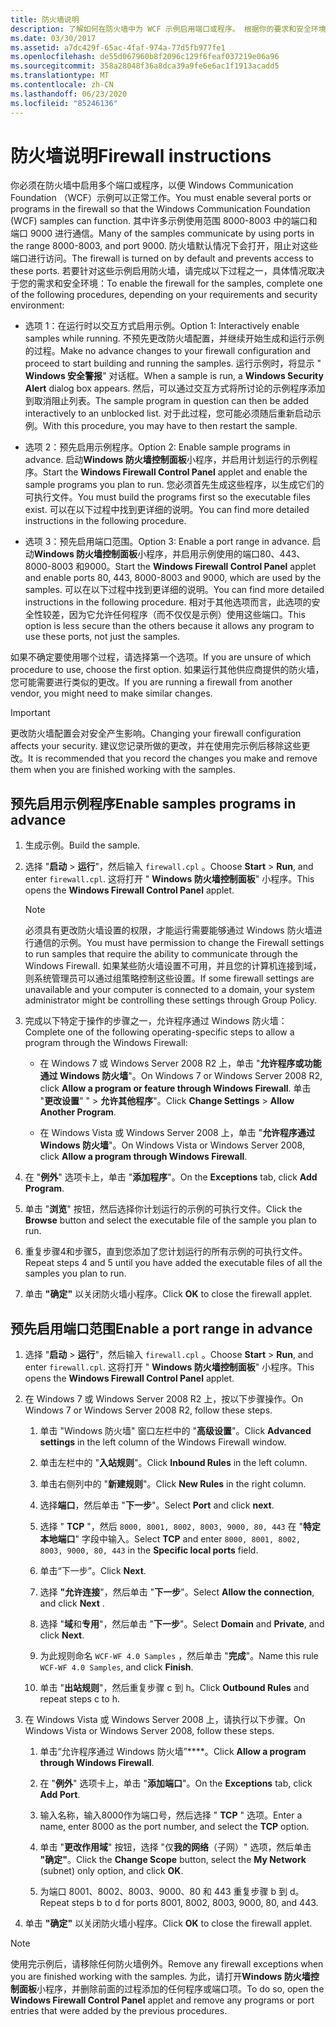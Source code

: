 ```yaml
---
title: 防火墙说明
description: 了解如何在防火墙中为 WCF 示例启用端口或程序。 根据你的要求和安全环境使用这些过程之一。
ms.date: 03/30/2017
ms.assetid: a7dc429f-65ac-4faf-974a-77d5fb977fe1
ms.openlocfilehash: de55d067960b8f2096c129f6feaf037219e06a96
ms.sourcegitcommit: 358a28048f36a8dca39a9fe6e6ac1f1913acadd5
ms.translationtype: MT
ms.contentlocale: zh-CN
ms.lasthandoff: 06/23/2020
ms.locfileid: "85246136"
---
```

# <a name="firewall-instructions"></a><span data-ttu-id="32e4e-104">防火墙说明</span><span class="sxs-lookup"><span data-stu-id="32e4e-104">Firewall instructions</span></span>

<span data-ttu-id="32e4e-105">你必须在防火墙中启用多个端口或程序，以便 Windows Communication Foundation （WCF）示例可以正常工作。</span><span class="sxs-lookup"><span data-stu-id="32e4e-105">You must enable several ports or programs in the firewall so that the Windows Communication Foundation (WCF) samples can function.</span></span> <span data-ttu-id="32e4e-106">其中许多示例使用范围 8000-8003 中的端口和端口 9000 进行通信。</span><span class="sxs-lookup"><span data-stu-id="32e4e-106">Many of the samples communicate by using ports in the range 8000-8003, and port 9000.</span></span> <span data-ttu-id="32e4e-107">防火墙默认情况下会打开，阻止对这些端口进行访问。</span><span class="sxs-lookup"><span data-stu-id="32e4e-107">The firewall is turned on by default and prevents access to these ports.</span></span> <span data-ttu-id="32e4e-108">若要针对这些示例启用防火墙，请完成以下过程之一，具体情况取决于您的需求和安全环境：</span><span class="sxs-lookup"><span data-stu-id="32e4e-108">To enable the firewall for the samples, complete one of the following procedures, depending on your requirements and security environment:</span></span>

- <span data-ttu-id="32e4e-109">选项 1：在运行时以交互方式启用示例。</span><span class="sxs-lookup"><span data-stu-id="32e4e-109">Option 1: Interactively enable samples while running.</span></span> <span data-ttu-id="32e4e-110">不预先更改防火墙配置，并继续开始生成和运行示例的过程。</span><span class="sxs-lookup"><span data-stu-id="32e4e-110">Make no advance changes to your firewall configuration and proceed to start building and running the samples.</span></span> <span data-ttu-id="32e4e-111">运行示例时，将显示 " **Windows 安全警报**" 对话框。</span><span class="sxs-lookup"><span data-stu-id="32e4e-111">When a sample is run, a **Windows Security Alert** dialog box appears.</span></span> <span data-ttu-id="32e4e-112">然后，可以通过交互方式将所讨论的示例程序添加到取消阻止列表。</span><span class="sxs-lookup"><span data-stu-id="32e4e-112">The sample program in question can then be added interactively to an unblocked list.</span></span> <span data-ttu-id="32e4e-113">对于此过程，您可能必须随后重新启动示例。</span><span class="sxs-lookup"><span data-stu-id="32e4e-113">With this procedure, you may have to then restart the sample.</span></span>

- <span data-ttu-id="32e4e-114">选项 2：预先启用示例程序。</span><span class="sxs-lookup"><span data-stu-id="32e4e-114">Option 2: Enable sample programs in advance.</span></span> <span data-ttu-id="32e4e-115">启动**Windows 防火墙控制面板**小程序，并启用计划运行的示例程序。</span><span class="sxs-lookup"><span data-stu-id="32e4e-115">Start the **Windows Firewall Control Panel** applet and enable the sample programs you plan to run.</span></span> <span data-ttu-id="32e4e-116">您必须首先生成这些程序，以生成它们的可执行文件。</span><span class="sxs-lookup"><span data-stu-id="32e4e-116">You must build the programs first so the executable files exist.</span></span> <span data-ttu-id="32e4e-117">可以在以下过程中找到更详细的说明。</span><span class="sxs-lookup"><span data-stu-id="32e4e-117">You can find more detailed instructions in the following procedure.</span></span>

- <span data-ttu-id="32e4e-118">选项 3：预先启用端口范围。</span><span class="sxs-lookup"><span data-stu-id="32e4e-118">Option 3: Enable a port range in advance.</span></span> <span data-ttu-id="32e4e-119">启动**Windows 防火墙控制面板**小程序，并启用示例使用的端口80、443、8000-8003 和9000。</span><span class="sxs-lookup"><span data-stu-id="32e4e-119">Start the **Windows Firewall Control Panel** applet and enable ports 80, 443, 8000-8003 and 9000, which are used by the samples.</span></span> <span data-ttu-id="32e4e-120">可以在以下过程中找到更详细的说明。</span><span class="sxs-lookup"><span data-stu-id="32e4e-120">You can find more detailed instructions in the following procedure.</span></span> <span data-ttu-id="32e4e-121">相对于其他选项而言，此选项的安全性较差，因为它允许任何程序（而不仅仅是示例）使用这些端口。</span><span class="sxs-lookup"><span data-stu-id="32e4e-121">This option is less secure than the others because it allows any program to use these ports, not just the samples.</span></span>

<span data-ttu-id="32e4e-122">如果不确定要使用哪个过程，请选择第一个选项。</span><span class="sxs-lookup"><span data-stu-id="32e4e-122">If you are unsure of which procedure to use, choose the first option.</span></span> <span data-ttu-id="32e4e-123">如果运行其他供应商提供的防火墙，您可能需要进行类似的更改。</span><span class="sxs-lookup"><span data-stu-id="32e4e-123">If you are running a firewall from another vendor, you might need to make similar changes.</span></span>

> [!IMPORTANT]
> <span data-ttu-id="32e4e-124">更改防火墙配置会对安全产生影响。</span><span class="sxs-lookup"><span data-stu-id="32e4e-124">Changing your firewall configuration affects your security.</span></span> <span data-ttu-id="32e4e-125">建议您记录所做的更改，并在使用完示例后移除这些更改。</span><span class="sxs-lookup"><span data-stu-id="32e4e-125">It is recommended that you record the changes you make and remove them when you are finished working with the samples.</span></span>

## <a name="enable-samples-programs-in-advance"></a><span data-ttu-id="32e4e-126">预先启用示例程序</span><span class="sxs-lookup"><span data-stu-id="32e4e-126">Enable samples programs in advance</span></span>

1. <span data-ttu-id="32e4e-127">生成示例。</span><span class="sxs-lookup"><span data-stu-id="32e4e-127">Build the sample.</span></span>

2. <span data-ttu-id="32e4e-128">选择 "**启动**  >  **运行**"，然后输入 `firewall.cpl` 。</span><span class="sxs-lookup"><span data-stu-id="32e4e-128">Choose **Start** > **Run**, and enter `firewall.cpl`.</span></span> <span data-ttu-id="32e4e-129">这将打开 " **Windows 防火墙控制面板**" 小程序。</span><span class="sxs-lookup"><span data-stu-id="32e4e-129">This opens the **Windows Firewall Control Panel** applet.</span></span>

    > [!NOTE]
    > <span data-ttu-id="32e4e-130">必须具有更改防火墙设置的权限，才能运行需要能够通过 Windows 防火墙进行通信的示例。</span><span class="sxs-lookup"><span data-stu-id="32e4e-130">You must have permission to change the Firewall settings to run samples that require the ability to communicate through the Windows Firewall.</span></span> <span data-ttu-id="32e4e-131">如果某些防火墙设置不可用，并且您的计算机连接到域，则系统管理员可以通过组策略控制这些设置。</span><span class="sxs-lookup"><span data-stu-id="32e4e-131">If some firewall settings are unavailable and your computer is connected to a domain, your system administrator might be controlling these settings through Group Policy.</span></span>

3. <span data-ttu-id="32e4e-132">完成以下特定于操作的步骤之一，允许程序通过 Windows 防火墙：</span><span class="sxs-lookup"><span data-stu-id="32e4e-132">Complete one of the following operating-specific steps to allow a program through the Windows Firewall:</span></span>

    - <span data-ttu-id="32e4e-133">在 Windows 7 或 Windows Server 2008 R2 上，单击 "**允许程序或功能通过 Windows 防火墙**"。</span><span class="sxs-lookup"><span data-stu-id="32e4e-133">On Windows 7 or Windows Server 2008 R2, click **Allow a program or feature through Windows Firewall**.</span></span> <span data-ttu-id="32e4e-134">单击 "**更改设置**" "  >  **允许其他程序**"。</span><span class="sxs-lookup"><span data-stu-id="32e4e-134">Click **Change Settings** > **Allow Another Program**.</span></span>

    - <span data-ttu-id="32e4e-135">在 Windows Vista 或 Windows Server 2008 上，单击 "**允许程序通过 Windows 防火墙**"。</span><span class="sxs-lookup"><span data-stu-id="32e4e-135">On Windows Vista or Windows Server 2008, click **Allow a program through Windows Firewall**.</span></span>

4. <span data-ttu-id="32e4e-136">在 "**例外**" 选项卡上，单击 "**添加程序**"。</span><span class="sxs-lookup"><span data-stu-id="32e4e-136">On the **Exceptions** tab, click **Add Program**.</span></span>

5. <span data-ttu-id="32e4e-137">单击 "**浏览**" 按钮，然后选择你计划运行的示例的可执行文件。</span><span class="sxs-lookup"><span data-stu-id="32e4e-137">Click the **Browse** button and select the executable file of the sample you plan to run.</span></span>

6. <span data-ttu-id="32e4e-138">重复步骤4和步骤5，直到您添加了您计划运行的所有示例的可执行文件。</span><span class="sxs-lookup"><span data-stu-id="32e4e-138">Repeat steps 4 and 5 until you have added the executable files of all the samples you plan to run.</span></span>

7. <span data-ttu-id="32e4e-139">单击 **"确定"** 以关闭防火墙小程序。</span><span class="sxs-lookup"><span data-stu-id="32e4e-139">Click **OK** to close the firewall applet.</span></span>

## <a name="enable-a-port-range-in-advance"></a><span data-ttu-id="32e4e-140">预先启用端口范围</span><span class="sxs-lookup"><span data-stu-id="32e4e-140">Enable a port range in advance</span></span>

1. <span data-ttu-id="32e4e-141">选择 "**启动**  >  **运行**"，然后输入 `firewall.cpl` 。</span><span class="sxs-lookup"><span data-stu-id="32e4e-141">Choose **Start** > **Run**, and enter `firewall.cpl`.</span></span> <span data-ttu-id="32e4e-142">这将打开 " **Windows 防火墙控制面板**" 小程序。</span><span class="sxs-lookup"><span data-stu-id="32e4e-142">This opens the **Windows Firewall Control Panel** applet.</span></span>

2. <span data-ttu-id="32e4e-143">在 Windows 7 或 Windows Server 2008 R2 上，按以下步骤操作。</span><span class="sxs-lookup"><span data-stu-id="32e4e-143">On Windows 7 or Windows Server 2008 R2, follow these steps.</span></span>

    1. <span data-ttu-id="32e4e-144">单击 "Windows 防火墙" 窗口左栏中的 "**高级设置**"。</span><span class="sxs-lookup"><span data-stu-id="32e4e-144">Click **Advanced settings** in the left column of the Windows Firewall window.</span></span>

    2. <span data-ttu-id="32e4e-145">单击左栏中的 "**入站规则**"。</span><span class="sxs-lookup"><span data-stu-id="32e4e-145">Click **Inbound Rules** in the left column.</span></span>

    3. <span data-ttu-id="32e4e-146">单击右侧列中的 "**新建规则**"。</span><span class="sxs-lookup"><span data-stu-id="32e4e-146">Click **New Rules** in the right column.</span></span>

    4. <span data-ttu-id="32e4e-147">选择**端口**，然后单击 "**下一步**"。</span><span class="sxs-lookup"><span data-stu-id="32e4e-147">Select **Port** and click **next**.</span></span>

    5. <span data-ttu-id="32e4e-148">选择 " **TCP** "，然后 `8000, 8001, 8002, 8003, 9000, 80, 443` 在 "**特定本地端口**" 字段中输入。</span><span class="sxs-lookup"><span data-stu-id="32e4e-148">Select **TCP** and enter `8000, 8001, 8002, 8003, 9000, 80, 443` in the **Specific local ports** field.</span></span>

    6. <span data-ttu-id="32e4e-149">单击“下一步”。</span><span class="sxs-lookup"><span data-stu-id="32e4e-149">Click **Next**.</span></span>

    7. <span data-ttu-id="32e4e-150">选择 **"允许连接**"，然后单击 "**下一步**"。</span><span class="sxs-lookup"><span data-stu-id="32e4e-150">Select **Allow the connection**, and click **Next** .</span></span>

    8. <span data-ttu-id="32e4e-151">选择 "**域**和**专用**"，然后单击 "**下一步**"。</span><span class="sxs-lookup"><span data-stu-id="32e4e-151">Select **Domain** and **Private**, and click **Next**.</span></span>

    9. <span data-ttu-id="32e4e-152">为此规则命名 `WCF-WF 4.0 Samples` ，然后单击 "**完成**"。</span><span class="sxs-lookup"><span data-stu-id="32e4e-152">Name this rule `WCF-WF 4.0 Samples`, and click **Finish**.</span></span>

    10. <span data-ttu-id="32e4e-153">单击 "**出站规则**"，然后重复步骤 c 到 h。</span><span class="sxs-lookup"><span data-stu-id="32e4e-153">Click **Outbound Rules** and repeat steps c to h.</span></span>

3. <span data-ttu-id="32e4e-154">在 Windows Vista 或 Windows Server 2008 上，请执行以下步骤。</span><span class="sxs-lookup"><span data-stu-id="32e4e-154">On Windows Vista or Windows Server 2008, follow these steps.</span></span>

    1. <span data-ttu-id="32e4e-155">单击“允许程序通过 Windows 防火墙”\*\*\*\*。</span><span class="sxs-lookup"><span data-stu-id="32e4e-155">Click **Allow a program through Windows Firewall**.</span></span>

    2. <span data-ttu-id="32e4e-156">在 "**例外**" 选项卡上，单击 "**添加端口**"。</span><span class="sxs-lookup"><span data-stu-id="32e4e-156">On the **Exceptions** tab, click **Add Port**.</span></span>

    3. <span data-ttu-id="32e4e-157">输入名称，输入8000作为端口号，然后选择 " **TCP** " 选项。</span><span class="sxs-lookup"><span data-stu-id="32e4e-157">Enter a name, enter 8000 as the port number, and select the **TCP** option.</span></span>

    4. <span data-ttu-id="32e4e-158">单击 "**更改作用域**" 按钮，选择 "仅**我的网络**（子网）" 选项，然后单击 **"确定"**。</span><span class="sxs-lookup"><span data-stu-id="32e4e-158">Click the **Change Scope** button, select the **My Network** (subnet) only option, and click **OK**.</span></span>

    5. <span data-ttu-id="32e4e-159">为端口 8001、8002、8003、9000、80 和 443 重复步骤 b 到 d。</span><span class="sxs-lookup"><span data-stu-id="32e4e-159">Repeat steps b to d for ports 8001, 8002, 8003, 9000, 80, and 443.</span></span>

4. <span data-ttu-id="32e4e-160">单击 **"确定"** 以关闭防火墙小程序。</span><span class="sxs-lookup"><span data-stu-id="32e4e-160">Click **OK** to close the firewall applet.</span></span>

> [!NOTE]
> <span data-ttu-id="32e4e-161">使用完示例后，请移除任何防火墙例外。</span><span class="sxs-lookup"><span data-stu-id="32e4e-161">Remove any firewall exceptions when you are finished working with the samples.</span></span> <span data-ttu-id="32e4e-162">为此，请打开**Windows 防火墙控制面板**小程序，并删除前面的过程添加的任何程序或端口项。</span><span class="sxs-lookup"><span data-stu-id="32e4e-162">To do so, open the **Windows Firewall Control Panel** applet and remove any programs or port entries that were added by the previous procedures.</span></span>
